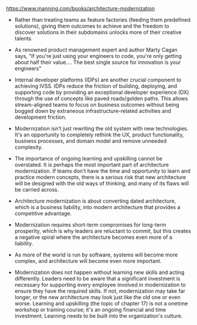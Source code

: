 https://www.manning.com/books/architecture-modernization

- Rather than treating teams as feature factories (feeding them predefined solutions), giving them outcomes to achieve and the freedom to discover solutions in their subdomains unlocks more of their creative talents.

- As renowned product management expert and author Marty Cagan says, "If you're just using your engineers to code, you're only getting about half their value.... The best single source for innovation is your engineers"

- Internal developer platforms (IDPs) are another crucial component to achieving IVSS. IDPs reduce the friction of building, deploying, and  supporting code by providing an exceptional developer experience (DX) through the use of concepts like paved roads/golden paths. This allows stream-aligned teams to focus on business outcomes without being bogged down by extraneous infrastructure-related activities and development friction.

- Modernization isn't just rewriting the old system with new technologies. It's an opportunity to completely rethink the UX, product functionality, business processes, and domain model and remove unneeded complexity.

- The importance of ongoing learning and upskilling cannot be overstated. It is perhaps the most important part of architecture modernization. If teams don't have the time and opportunity to learn and practice modern concepts, there is a serious risk that new architecture will be designed with the old ways of thinking, and many of its flaws will be carried across.

- Architecture modernization is about converting dated architecture, which is a business liability, into modern architecture that provides a competitive advantage.
- Modernization requires short-term compromises for long-term prosperity, which is why leaders are reluctant to commit, but this creates a negative spiral where the architecture becomes even more of a liability.
- As more of the world is run by software, systems will become more complex, and architecture will become even more important.

- Modernization does not happen without learning new skills and acting differently. Leaders need to be aware that a significant investment is necessary for supporting every employee involved in modernization to ensure they have the required skills. If not, modernization may take far longer, or the new architecture may look just like the old one or even worse. Learning and upskilling (the topic of chapter 17) is not a onetime workshop or training course; it's an ongoing financial and time investment. Learning needs to be built into the organization's culture.
